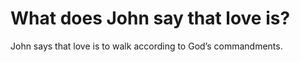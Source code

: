 # What does John say that love is?

John says that love is to walk according to God’s commandments.
